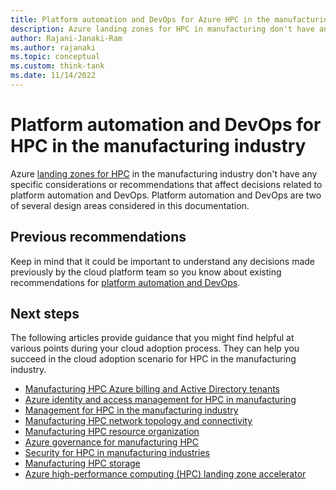 ```yaml
---
title: Platform automation and DevOps for Azure HPC in the manufacturing industry
description: Azure landing zones for HPC in manufacturing don't have any specific considerations or recommendations that affect platform automation and DevOps decisions.
author: Rajani-Janaki-Ram
ms.author: rajanaki
ms.topic: conceptual
ms.custom: think-tank
ms.date: 11/14/2022
---
```


# Platform automation and DevOps for HPC in the manufacturing industry 

Azure [landing zones for HPC](../ready.md) in the manufacturing industry don't have any specific considerations or recommendations that affect decisions related to platform automation and DevOps. Platform automation and DevOps are two of several design areas considered in this documentation.

## Previous recommendations 

Keep in mind that it could be important to understand any decisions made previously by the cloud platform team so you know about existing recommendations for [platform automation and DevOps](../../../ready/landing-zone/design-area/platform-automation-devops.md).

## Next steps

The following articles provide guidance that you might find helpful at various points during your cloud adoption process. They can help you succeed in the cloud adoption scenario for HPC in the manufacturing industry.

- [Manufacturing HPC Azure billing and Active Directory tenants](./azure-billing-active-directory-tenant.md)
- [Azure identity and access management for HPC in manufacturing](./identity-access-management.md)
- [Management for HPC in the manufacturing industry](./management.md)
- [Manufacturing HPC network topology and connectivity](./network-topology-connectivity.md)
- [Manufacturing HPC resource organization](./resource-organization.md)
- [Azure governance for manufacturing HPC](./security-governance-compliance.md)
- [Security for HPC in manufacturing industries](./security.md)
- [Manufacturing HPC storage](./storage.md)
- [Azure high-performance computing (HPC) landing zone accelerator](../azure-hpc-landing-zone-accelerator.md)
